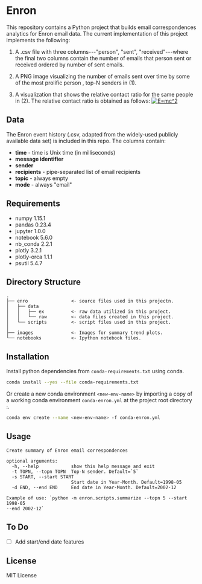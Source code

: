 # Enron
This repository contains a Python project that builds email correspondences analytics for Enron email data. The current implementation of this project implements the following:

1. A .csv file with three columns---"person", "sent", "received"---where the final two columns contain
 the number of emails that person sent or received ordered by number of sent emails.

2. A PNG image visualizing the number of emails sent over time by some of the most prolific person
 , top-N senders in (1). 

3. A visualization that shows the relative contact ratio for the same people in (2). The relative 
contact ratio is obtained as follows:
<a href="https://www.codecogs.com/eqnedit.php?latex=E=mc^2" target="_blank"><img src="https://latex.codecogs.com/gif.latex? E=mc^2" title="E=mc^2" /></a>
## Data

The Enron event history (.csv, adapted from the widely-used publicly available data set) is included in this repo. The columns contain:

* **time** - time is Unix time (in milliseconds)
* **message identifier**
* **sender**
* **recipients** - pipe-separated list of email recipients
* **topic** - always empty
* **mode** - always "email"

## Requirements
- numpy                 1.15.1
- pandas                0.23.4 
- jupyter               1.0.0
- notebook              5.6.0
- nb_conda              2.2.1
- plotly                3.2.1
- plotly-orca           1.1.1
- psutil                5.4.7 

## Directory Structure

```
.
├── enro                <- source files used in this projectn.
│   ├── data
│   │   ├── ex          <- raw data utilized in this project.
│   │   └── raw         <- data files created in this project.
│   └── scripts         <- script files used in this project.
│      
├── images              <- Images for summary trend plots. 
└── notebooks           <- Ipython notebook files.
```
## Installation

Install python dependencies from  `conda-requirements.txt` using conda.
```bash
conda install --yes --file conda-requirements.txt
```

Or create a new conda environment `<new-env-name>` by importing a copy of a working conda environment `conda-enron.yml` at the project root directory :.
```bash
conda env create --name <new-env-name> -f conda-enron.yml
```
## Usage

```
Create summary of Enron email correspondences

optional arguments:
  -h, --help            show this help message and exit
  -t TOPN, --topn TOPN  Top-N sender. Default=`5`
  -s START, --start START
                        Start date in Year-Month. Default=1998-05
  -d END, --end END     End date in Year-Month. Default=2002-12

Example of use: `python -m enron.scripts.summarize --topn 5 --start 1998-05
--end 2002-12`

```

## To Do
- [ ] Add start/end date features

## License
MIT License

